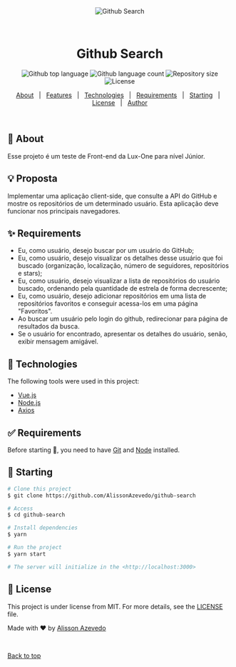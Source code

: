 <div align="center" id="top"> 
  <img src="./.github/app.gif" alt="Github Search" />

  &#xa0;

  <!-- <a href="https://githubsearch.netlify.app">Demo</a> -->
</div>

<h1 align="center">Github Search</h1>

<p align="center">
  <img alt="Github top language" src="https://img.shields.io/github/languages/top/AlissonAzevedo/github-search?color=56BEB8">

  <img alt="Github language count" src="https://img.shields.io/github/languages/count/AlissonAzevedo/github-search?color=56BEB8">

  <img alt="Repository size" src="https://img.shields.io/github/repo-size/AlissonAzevedo/github-search?color=56BEB8">

  <img alt="License" src="https://img.shields.io/github/license/AlissonAzevedo/github-search?color=56BEB8">

  <!-- <img alt="Github issues" src="https://img.shields.io/github/issues/{{YOUR_GITHUB_USERNAME}}/github-search?color=56BEB8" /> -->

  <!-- <img alt="Github forks" src="https://img.shields.io/github/forks/{{YOUR_GITHUB_USERNAME}}/github-search?color=56BEB8" /> -->

  <!-- <img alt="Github stars" src="https://img.shields.io/github/stars/{{YOUR_GITHUB_USERNAME}}/github-search?color=56BEB8" /> -->
</p>

<!-- Status -->

<!-- <h4 align="center"> 
	🚧  Github Search 🚀 Under construction...  🚧
</h4> 

<hr> -->

<p align="center">
  <a href="#dart-about">About</a> &#xa0; | &#xa0; 
  <a href="#sparkles-features">Features</a> &#xa0; | &#xa0;
  <a href="#rocket-technologies">Technologies</a> &#xa0; | &#xa0;
  <a href="#white_check_mark-requirements">Requirements</a> &#xa0; | &#xa0;
  <a href="#checkered_flag-starting">Starting</a> &#xa0; | &#xa0;
  <a href="#memo-license">License</a> &#xa0; | &#xa0;
  <a href="https://github.com/AlissonAzevedo" target="_blank">Author</a>
</p>

<br>

## :dart: About ##
Esse projeto é um teste de Front-end da Lux-One para nível Júnior.
## :bulb: Proposta ##
Implementar uma aplicação client-side, que consulte a API do GitHub e mostre os repositórios de um determinado usuário. Esta aplicação deve funcionar nos principais navegadores.
<!--Describe your project-->
## :sparkles: Requirements ##
<ul>
  <li>Eu, como usuário, desejo buscar por um usuário do GitHub;</li>
  <li>Eu, como usuário, desejo visualizar os detalhes desse usuário que foi buscado (organização, localização, número de seguidores, repositórios e stars);
  </li>
  <li>Eu, como usuário, desejo visualizar a lista de repositórios do usuário buscado, ordenando pela quantidade de estrela de forma decrescente;
  </li>
  <li>Eu, como usuário, desejo adicionar repositórios em uma lista de repositórios favoritos e conseguir acessa-los em uma página "Favoritos".</li>
  <li>Ao buscar um usuário pelo login do github, redirecionar para página de resultados da busca.</li>
  <li>Se o usuário for encontrado, apresentar os detalhes do usuário, senão, exibir mensagem amigável.</li>
</ul>

<!--## :sparkles: Features ##

:heavy_check_mark: Feature 1;\
:heavy_check_mark: Feature 2;\
:heavy_check_mark: Feature 3;-->

## :rocket: Technologies ##

The following tools were used in this project:

- [Vue.js](https://vuejs.org/)
- [Node.js](https://nodejs.org/en/)
- [Axios](https://axios-http.com/ptbr/)


## :white_check_mark: Requirements ##

Before starting :checkered_flag:, you need to have [Git](https://git-scm.com) and [Node](https://nodejs.org/en/) installed.

## :checkered_flag: Starting ##

```bash
# Clone this project
$ git clone https://github.com/AlissonAzevedo/github-search

# Access
$ cd github-search

# Install dependencies
$ yarn

# Run the project
$ yarn start

# The server will initialize in the <http://localhost:3000>
```

## :memo: License ##

This project is under license from MIT. For more details, see the [LICENSE](LICENSE.md) file.


Made with :heart: by <a href="https://github.com/AlissonAzevedo" target="_blank">Alisson Azevedo</a>

&#xa0;

<a href="#top">Back to top</a>

